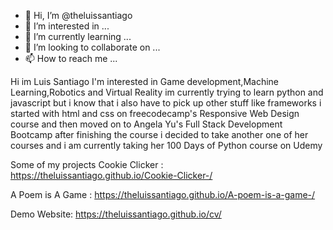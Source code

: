 - 👋 Hi, I’m @theluissantiago
- 👀 I’m interested in ...
- 🌱 I’m currently learning ...
- 💞️ I’m looking to collaborate on ...
- 📫 How to reach me ...

Hi im Luis Santiago
I'm interested in Game development,Machine Learning,Robotics and Virtual Reality 
im currently trying to learn python and javascript
but i know that i also have to pick up other stuff like frameworks 
i started with html and css on freecodecamp's Responsive Web Design course 
and then moved on to Angela Yu's Full Stack Development Bootcamp 
after finishing the course i decided to take another one of her courses 
and i am currently taking her 100 Days of Python course on Udemy 

Some of my projects 
Cookie Clicker : https://theluissantiago.github.io/Cookie-Clicker-/

A Poem is A Game : https://theluissantiago.github.io/A-poem-is-a-game-/

Demo Website: https://theluissantiago.github.io/cv/
